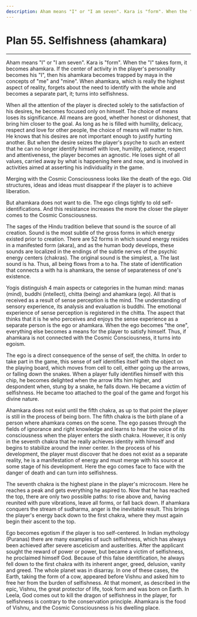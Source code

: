 ```yaml
---
description: Aham means "I" or "I am seven". Kara is "form". When the "I" takes form, it becomes ahamkara.
---
```


# Plan 55. Selfishness (ahamkara)

---

Aham means "I" or "I am seven". Kara is "form". When the "I" takes form, it becomes ahamkara. If the center of activity in the player's personality becomes his "I", then his ahamkara becomes trapped by maya in the concepts of "me" and "mine". When ahamkara, which is really the highest aspect of reality, forgets about the need to identify with the whole and becomes a separate part, it; turns into selfishness.

When all the attention of the player is directed solely to the satisfaction of his desires, he becomes focused only on himself. The choice of means loses its significance. All means are good, whether honest or dishonest, that bring him closer to the goal. As long as he is filled with humility, delicacy, respect and love for other people, the choice of means will matter to him. He knows that his desires are not important enough to justify hurting another. But when the desire seizes the player's psyche to such an extent that he can no longer identify himself with love, humility, patience, respect and attentiveness, the player becomes an agnostic. He loses sight of all values, carried away by what is happening here and now, and is involved in activities aimed at asserting his individuality in the game.

Merging with the Cosmic Consciousness looks like the death of the ego. Old structures, ideas and ideas must disappear if the player is to achieve liberation.

But ahamkara does not want to die. The ego clings tightly to old self-identifications. And this resistance increases the more the closer the player comes to the Cosmic Consciousness.

The sages of the Hindu tradition believe that sound is the source of all creation. Sound is the most subtle of the gross forms in which energy existed prior to creation. There are 52 forms in which sound energy resides in a manifested form (akara), and as the human body develops, these sounds are localized in the endings of the subtle nerves of the psychic energy centers (chakras). The original sound is the simplest, a. The last sound is ha. Thus, all being flows from a to ha. The state of identification that connects a with ha is ahamkara, the sense of separateness of one's existence.

Yogis distinguish 4 main aspects or categories in the human mind: manas (mind), buddhi (intellect), chitta (being) and ahamkara (ego). All that is received as a result of sense perception is the mind. The understanding of sensory experience, its analysis and evaluation is buddhi. The emotional experience of sense perception is registered in the chitta. The aspect that thinks that it is he who perceives and enjoys the sense experience as a separate person is the ego or ahamkara. When the ego becomes "the one", everything else becomes a means for the player to satisfy himself. Thus, if ahamkara is not connected with the Cosmic Consciousness, it turns into egoism.

The ego is a direct consequence of the sense of self, the chitta. In order to take part in the game, this sense of self identifies itself with the object on the playing board, which moves from cell to cell, either going up the arrows, or falling down the snakes. When a player fully identifies himself with this chip, he becomes delighted when the arrow lifts him higher, and despondent when, stung by a snake, he falls down. He became a victim of selfishness. He became too attached to the goal of the game and forgot his divine nature.

Ahamkara does not exist until the fifth chakra, as up to that point the player is still in the process of being born. The fifth chakra is the birth plane of a person where ahamkara comes on the scene. The ego passes through the fields of ignorance and right knowledge and learns to hear the voice of its consciousness when the player enters the sixth chakra. However, it is only in the seventh chakra that he really achieves identity with himself and begins to stabilize around the inner center. In the process of his development, the player must discover that he does not exist as a separate reality, he is a manifestation of energy and must merge with his source at some stage of his development. Here the ego comes face to face with the danger of death and can turn into selfishness.

The seventh chakra is the highest plane in the player's microcosm. Here he reaches a peak and gets everything he aspired to. Now that he has reached the top, there are only two possible paths: to rise above and, having reunited with pure vibrations, leave all forms, or fall back down. If ahamkara conquers the stream of sudharma, anger is the inevitable result. This brings the player's energy back down to the first chakra, where they must again begin their ascent to the top.

Ego becomes egotism if the player is too self-centered. In Indian mythology (Puranas) there are many examples of such selfishness, which has always been achieved after severe asceticism and austerities. After the applicant sought the reward of power or power, but became a victim of selfishness, he proclaimed himself God. Because of this false identification, he always fell down to the first chakra with its inherent anger, greed, delusion, vanity and greed. The whole planet was in disarray. In one of these cases, the Earth, taking the form of a cow, appeared before Vishnu and asked him to free her from the burden of selfishness. At that moment, as described in the epic, Vishnu, the great protector of life, took form and was born on Earth. In Leela, God comes out to kill the dragon of selfishness in the player, for selfishness is contrary to the conservation principle. Ahamkara is the food of Vishnu, and the Cosmic Consciousness is his dwelling place.
